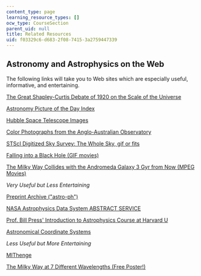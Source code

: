 ```yaml
---
content_type: page
learning_resource_types: []
ocw_type: CourseSection
parent_uid: null
title: Related Resources
uid: f03329c6-d683-2f08-7415-3a2759447339
---
```


Astronomy and Astrophysics on the Web
-------------------------------------

The following links will take you to Web sites which are especially useful, informative, and entertaining.

[The Great Shapley-Curtis Debate of 1920 on the Scale of the Universe](http://antwrp.gsfc.nasa.gov/diamond_jubilee/debate20.html)

[Astronomy Picture of the Day Index](http://antwrp.gsfc.nasa.gov/apod/lib/aptree.html)

[Hubble Space Telescope Images](https://hubblesite.org/images/gallery)

[Color Photographs from the Anglo-Australian Observatory](http://newt.phys.unsw.edu.au/~mgb/astroimages.html)

[STScI Digitized Sky Survey: The Whole Sky, gif or fits](http://archive.stsci.edu/cgi-bin/dss_form)

[Falling into a Black Hole (GIF movies)](https://jila.colorado.edu/~ajsh/bh/schw.html)

[The Milky Way Collides with the Andromeda Galaxy 3 Gyr from Now (MPEG Movies)](http://www.nasa.gov/mission_pages/hubble/science/milky-way-collide.html)

_Very Useful but Less Entertaining_

[Preprint Archive ("astro-ph")](http://de.arxiv.org/archive/astro-ph/)

[NASA Astrophysics Data System ABSTRACT SERVICE](http://adsabs.harvard.edu/abstract_service.html)

[Prof. Bill Press' Introduction to Astrophysics Course at Harvard U](http://www.lanl.gov/DLDSTP/ay45/ay45top.html)

[Astronomical Coordinate Systems](http://www.seds.org/~spider/spider/ScholarX/coords.html)

_Less Useful but More Entertaining_

[MIThenge](http://web.mit.edu/planning/www/mithenge.html)

[The Milky Way at 7 Different Wavelengths (Free Poster!)](http://mwmw.gsfc.nasa.gov/)